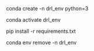 conda create -n drl_env python=3

conda activate drl_env

pip install -r requirements.txt

conda env remove -n drl_env